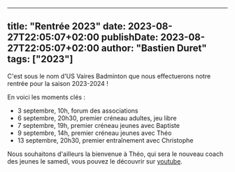 
---
title: "Rentrée 2023"
date: 2023-08-27T22:05:07+02:00
publishDate: 2023-08-27T22:05:07+02:00
author: "Bastien Duret"
tags: ["2023"]
---

C'est sous le nom d'US Vaires Badminton que nous effectuerons notre rentrée pour la saison 2023-2024 !

En voici les moments clés :
- 3 septembre, 10h, forum des associations
- 6 septembre, 20h30, premier créneau adultes, jeu libre
- 7 septembre, 19h, premier créneau jeunes avec Baptiste
- 9 septembre, 14h, premier créneau jeunes avec Théo
- 13 septembre, 20h30, premier entraînement avec Christophe

Nous souhaitons d'ailleurs la bienvenue à Théo, qui sera le nouveau coach des jeunes le samedi, vous pouvez le découvrir sur [youtube](https://www.youtube.com/@badmintondeplage).